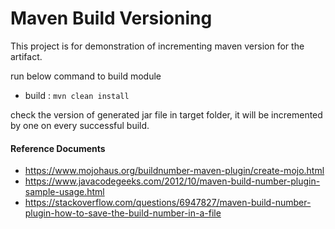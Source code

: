 # Maven Build Versioning
This project is for demonstration of incrementing maven version for the artifact.

run below command to build module
* build : `mvn clean install`

check the version of generated jar file in target folder, it will be incremented by one on every successful build.

#### Reference Documents 
* https://www.mojohaus.org/buildnumber-maven-plugin/create-mojo.html
* https://www.javacodegeeks.com/2012/10/maven-build-number-plugin-sample-usage.html
* https://stackoverflow.com/questions/6947827/maven-build-number-plugin-how-to-save-the-build-number-in-a-file
